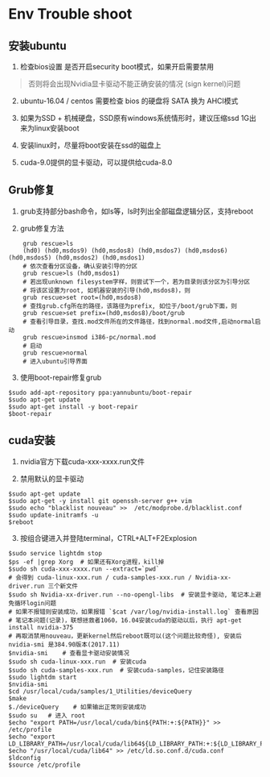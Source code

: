 # Env Trouble shoot

## 安装ubuntu

1. 检查bios设置 是否开启security boot模式，如果开启需要禁用

> 否则将会出现Nvidia显卡驱动不能正确安装的情况 (sign kernel)问题

2. ubuntu-16.04 / centos 需要检查 bios 的硬盘将 SATA 换为 AHCI模式

3. 如果为SSD + 机械硬盘，SSD原有windows系统情形时，建议压缩ssd 1G出来为linux安装boot

4. 安装linux时，尽量将boot安装在ssd的磁盘上

5. cuda-9.0提供的显卡驱动，可以提供给cuda-8.0

## Grub修复

1. grub支持部分bash命令，如ls等，ls时列出全部磁盘逻辑分区，支持reboot

2. grub修复方法
```
    grub rescue>ls
    (hd0) (hd0,msdos9) (hd0,msdos8) (hd0,msdos7) (hd0,msdos6) (hd0,msdos5) (hd0,msdos2) (hd0,msdos1)
    # 依次查看分区设备，确认安装引导的分区
    grub rescue>ls (hd0,msdos1)
    # 若出现unknown filesystem字样，则尝试下一个，若为目录则该分区为引导分区
    # 将该区设置为root, 如机器安装的引导(hd0,msdos8)，则
    grub rescue>set root=(hd0,msdos8)
    # 查找grub.cfg所在的路径，该路径为prefix, 如位于/boot/grub下面，则
    grub rescue>set prefix=(hd0,msdos8)/boot/grub
    # 查看引导目录，查找.mod文件所在的文件路径，找到normal.mod文件,启动normal启动
    grub rescue>insmod i386-pc/normal.mod
    # 启动
    grub rescue>normal
    # 进入ubuntu引导界面
```

3. 使用boot-repair修复grub
```
$sudo add-apt-repository ppa:yannubuntu/boot-repair
$sudo apt-get update
$sudo apt-get install -y boot-repair
$boot-repair
```

## cuda安装

1. nvidia官方下载cuda-xxx-xxxx.run文件

2. 禁用默认的显卡驱动
```
$sudo apt-get update
$sudo apt-get -y install git openssh-server g++ vim
$sudo echo "blacklist nouveau" >>  /etc/modprobe.d/blacklist.conf
$sudo update-initramfs -u
$reboot
```

3. 按组合键进入并登陆terminal，CTRL+ALT+F2Explosion 
```
$sudo service lightdm stop
$ps -ef |grep Xorg  # 如果还有Xorg进程，kill掉
$sudo sh cuda-xxx-xxxx.run --extract=`pwd`
# 会得到 cuda-linux-xxx.run / cuda-samples-xxx.run / Nvidia-xx-driver.run 三个新文件
$sudo sh Nvidia-xx-driver.run --no-opengl-libs  # 安装显卡驱动, 笔记本上避免循环login问题
# 如果不报错则安装成功，如果报错 `$cat /var/log/nvidia-install.log` 查看原因
# 笔记本问题(记录)，联想拯救者1060，16.04安装cuda的驱动以后，执行 apt-get install nvidia-375 
# 再取消禁用nouveau，更新kernel然后reboot既可以(这个问题比较奇怪), 安装后nvidia-smi 是384.90版本(2017.11)
$nvidia-smi    # 查看显卡驱动安装情况
$sudo sh cuda-linux-xxx.run  # 安装cuda
$sudo sh cuda-samples-xxx.run  # 安装cuda-samples，记住安装路径
$sudo lightdm start
$nvidia-smi
$cd /usr/local/cuda/samples/1_Utilities/deviceQuery
$make
$./deviceQuery    # 如果输出正常则安装成功
$sudo su   # 进入 root
$echo "export PATH=/usr/local/cuda/bin${PATH:+:${PATH}}" >> /etc/profile
$echo "export LD_LIBRARY_PATH=/usr/local/cuda/lib64${LD_LIBRARY_PATH:+:${LD_LIBRARY_PATH}}"
$echo "/usr/local/cuda/lib64" >> /etc/ld.so.conf.d/cuda.conf
$ldconfig
$source /etc/profile
```
